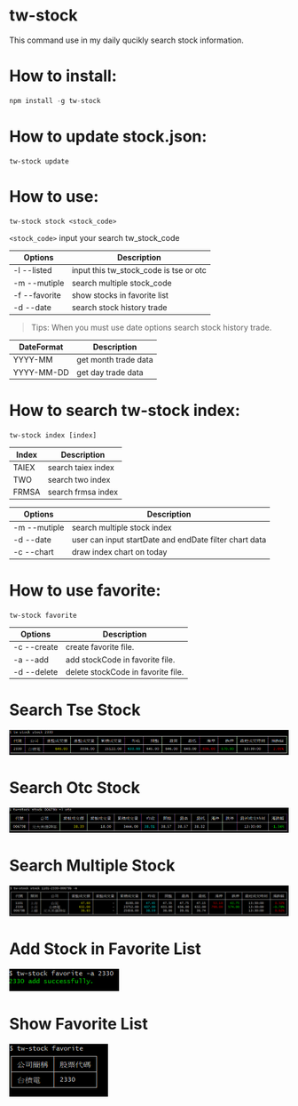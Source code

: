 # tw-stock

This command use in my daily qucikly search stock information.

# How to install:

```js
npm install -g tw-stock
```

# How to update stock.json:

```sheel
tw-stock update
```

# How to use:

```sheel
tw-stock stock <stock_code>
```

`<stock_code>` input your search tw_stock_code

| Options       | Description                            |
| ------------- | -------------------------------------- |
| -l --listed   | input this tw_stock_code is tse or otc |
| -m --mutiple  | search multiple stock_code             |
| -f --favorite | show stocks in favorite list           |
| -d --date     | search stock history trade             |

> Tips: When you must use date options search stock history trade.

| DateFormat | Description          |
| ---------- | -------------------- |
| YYYY-MM    | get month trade data |
| YYYY-MM-DD | get day trade data   |

# How to search tw-stock index:

```sheel
tw-stock index [index]
```

| Index | Description        |
| ----- | ------------------ |
| TAIEX | search taiex index |
| TWO   | search two index   |
| FRMSA | search frmsa index |

| Options      | Description                                            |
| ------------ | ------------------------------------------------------ |
| -m --mutiple | search multiple stock index                            |
| -d --date    | user can input startDate and endDate filter chart data |
| -c --chart   | draw index chart on today                              |

# How to use favorite:

```sheel
tw-stock favorite
```

| Options     | Description                        |
| ----------- | ---------------------------------- |
| -c --create | create favorite file.              |
| -a --add    | add stockCode in favorite file.    |
| -d --delete | delete stockCode in favorite file. |

# Search Tse Stock

![tse.png](./tse.png)

# Search Otc Stock

![otc.png](./otc.png)

# Search Multiple Stock

![multiple.png](./multiple.png)

# Add Stock in Favorite List

![addStockInFavorite.png](./addStockInFavorite.png)

# Show Favorite List

![showFavoriteList.png](./showFavoriteList.png)
